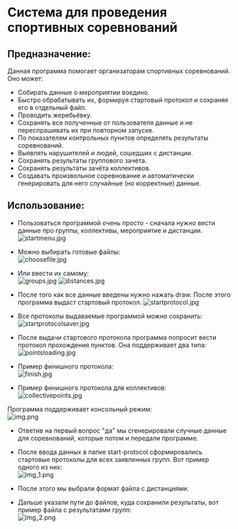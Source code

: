 # Система для проведения спортивных соревнований

## Предназначение:

Данная программа помогает организаторам спортивных соревнований.
Оно может: 
 * Собирать данные о мероприятии воедино.
 * Быстро обрабатывать их, формируя стартовый протокол и сохраняя его в отдельный файл.
 * Проводить жеребьёвку.
 * Сохранять все полученные от пользователя данные и не переспрашивать их при повторном запуске.
 * По показателям контрольных пунктов определять результаты соревнований.
 * Выявлять нарушителей и людей, сошедших с дистанции.
 * Сохранять результаты группового зачёта. 
 * Сохранять результаты зачёта коллективов.
 * Создавать произвольное соревнование и автоматически генерировать для него случайные (но корректные) данные.


## Использование:

* Пользоваться программой очень просто - сначала нужно вести данные про группы, коллективы, мероприятие и дистанции.<br>
![startmenu.jpg](docs-images/startmenu.jpg)

* Можно выбирать готовые файлы:<br>
![choosefile.jpg](docs-images/choosefile.jpg)

* Или ввести их самому:<br>
![groups.jpg](docs-images/groups.jpg)
![distances.jpg](docs-images/distances.jpg)

* После того как все данные введены нужно нажать draw. После этого программа выдаст стартовый протокол.
![startprotocol.jpg](docs-images/startprotocol.jpg)

* Все протоколы выдаваемые программой можно сохранить:<br>
![startprotocolsaver.jpg](docs-images/startprotocolsaver.jpg)

* После выдачи стартового протокола программа попросит вести протокол прохождения пунктов. Она поддерживает два типа:<br>
![pointsloading.jpg](docs-images/pointsloading.jpg)

* Пример финишного протокола:<br>
![finish.jpg](docs-images/finish.jpg)

* Пример финишного протокола для коллективов:<br>
![collectivepoints.jpg](docs-images/collectivepoints.jpg)

Программа поддерживает консольный режим:<br>
![img.png](docs-images/img.png)

 * Ответив на первый вопрос "да" мы сгенерировали случные данные для соревнований, которые потом и передали программе.
 * После ввода данных в папке start-protocol сформировались стартовые протоколы для всех заявленных групп. Вот пример одного из них:<br>
![img_1.png](docs-images/img_1.png)

 * После этого мы выбрали формат файла с дистанциями. 
 * Дальше указали пути до файлов, куда сохранили результаты, вот пример файла с результатами групп:<br>
![img_2.png](docs-images/img_2.png)

